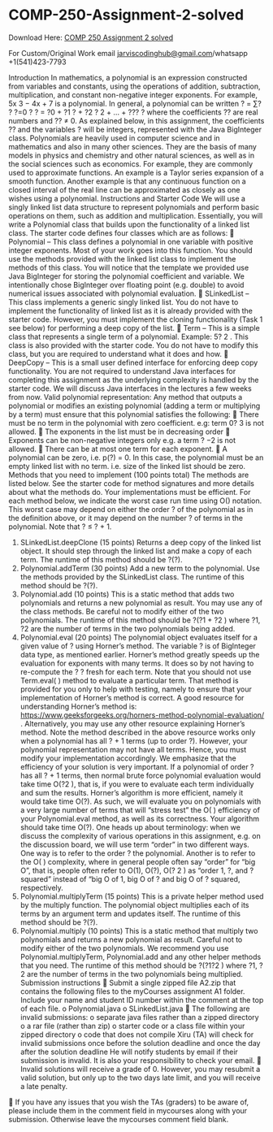 # COMP-250-Assignment-2-solved

Download Here: [COMP 250 Assignment 2 solved](https://jarviscodinghub.com/assignment/comp-250-assignment-2-solved/)

For Custom/Original Work email jarviscodinghub@gmail.com/whatsapp +1(541)423-7793

Introduction
In mathematics, a polynomial is an expression constructed from variables and constants, using
the operations of addition, subtraction, multiplication, and constant non-negative integer
exponents. For example, 5x
3
− 4x + 7 is a polynomial. In general, a polynomial can be written
? = ∑?
?
?=0
?
? = ?0 + ?1 ? + ?2 ?
2 + … + ???
?
where the coefficients ?? are real numbers and ?? ≠ 0. As explained below, in this
assignment, the coefficients ?? and the variables ? will be integers, represented with the
Java BigInteger class.
Polynomials are heavily used in computer science and in mathematics and also in many other
sciences. They are the basis of many models in physics and chemistry and other natural
sciences, as well as in the social sciences such as economics. For example, they are
commonly used to approximate functions. An example is a Taylor series expansion of a
smooth function. Another example is that any continuous function on a closed interval of the
real line can be approximated as closely as one wishes using a polynomial.
Instructions and Starter Code
We will use a singly linked list data structure to represent polynomials and perform basic
operations on them, such as addition and multiplication. Essentially, you will write a Polynomial
class that builds upon the functionality of a linked list class. The starter code defines four
classes which are as follows:
 Polynomial – This class defines a polynomial in one variable with positive integer
exponents. Most of your work goes into this function. You should use the methods
provided with the linked list class to implement the methods of this class. You will notice
that the template we provided use Java BigInteger for storing the polynomial coefficient
and variable. We intentionally chose BigInteger over floating point (e.g. double) to avoid
numerical issues associated with polynomial evaluation.
 SLinkedList – This class implements a generic singly linked list. You do not have to
implement the functionality of linked list as it is already provided with the starter code.
However, you must implement the cloning functionality (Task 1 see below) for
performing a deep copy of the list.
 Term – This is a simple class that represents a single term of a polynomial.
Example: 5?
2
. This class is also provided with the starter code. You do not have to
modify this class, but you are required to understand what it does and how.
 DeepCopy – This is a small user defined interface for enforcing deep copy functionality.
You are not required to understand Java interfaces for completing this assignment as
the underlying complexity is handled by the starter code. We will discuss Java
interfaces in the lectures a few weeks from now.
Valid polynomial representation:
Any method that outputs a polynomial or modifies an existing polynomial (adding a term or
multiplying by a term) must ensure that this polynomial satisfies the following:
 There must be no term in the polynomial with zero coefficient. e.g: term 0?
3
is not
allowed.
 The exponents in the list must be in decreasing order
 Exponents can be non-negative integers only e.g. a term ?
−2
is not allowed.
 There can be at most one term for each exponent.
 A polynomial can be zero, i.e. p(?) = 0. In this case, the polynomial must be an empty
linked list with no term. i.e. size of the linked list should be zero.
Methods that you need to implement (100 points total)
The methods are listed below. See the starter code for method signatures and more details
about what the methods do.
Your implementations must be efficient. For each method below, we indicate the worst case run
time using O() notation. This worst case may depend on either the order ? of the polynomial
as in the definition above, or it may depend on the number ? of terms in the polynomial. Note
that ? ≤ ? + 1.
1. SLinkedList.deepClone (15 points)
Returns a deep copy of the linked list object. It should step through the linked list and make a
copy of each term. The runtime of this method should be ?(?).
2. Polynomial.addTerm (30 points)
Add a new term to the polynomial. Use the methods provided by the SLinkedList class. The
runtime of this method should be ?(?).
3. Polynomial.add (10 points)
This is a static method that adds two polynomials and returns a new polynomial as result. You
may use any of the class methods. Be careful not to modify either of the two polynomials. The
runtime of this method should be ?(?1 + ?2
) where ?1, ?2 are the number of terms in the two
polynomials being added.
4. Polynomial.eval (20 points)
The polynomial object evaluates itself for a given value of ? using Horner’s method. The
variable ? is of BigInteger data type, as mentioned earlier. Horner’s method greatly speeds up
the evaluation for exponents with many terms. It does so by not having to re-compute the ?
?
fresh for each term. Note that you should not use Term.eval( ) method to evaluate a
particular term. That method is provided for you only to help with testing, namely to ensure that
your implementation of Horner’s method is correct.
A good resource for understanding Horner’s method is:
https://www.geeksforgeeks.org/horners-method-polynomial-evaluation/ .
Alternatively, you may use any other resource explaining Horner’s method. Note the method
described in the above resource works only when a polynomial has all ? + 1 terms (up to order
?). However, your polynomial representation may not have all terms. Hence, you must modify
your implementation accordingly.
We emphasize that the efficiency of your solution is very important. If a polynomial of order ?
has all ? + 1 terms, then normal brute force polynomial evaluation would take time O(?2
), that
is, if you were to evaluate each term individually and sum the results. Horner’s algorithm is
more efficient, namely it would take time O(?). As such, we will evaluate you on polynomials
with a very large number of terms that will “stress test” the O( ) efficiency of your
Polynomial.eval method, as well as its correctness. Your algorithm should take time O(?).
One heads up about terminology: when we discuss the complexity of various operations in this
assignment, e.g. on the discussion board, we will use term “order” in two different ways. One
way is to refer to the order ? the polynomial. Another is to refer to the O( ) complexity, where
in general people often say “order” for “big O”, that is, people often refer to O(1), O(?), O(?
2
) as
“order 1, ?, and ? squared” instead of “big O of 1, big O of ? and big O of ? squared,
respectively.
5. Polynomial.multiplyTerm (15 points)
This is a private helper method used by the multiply function. The polynomial object multiplies
each of its terms by an argument term and updates itself. The runtime of this method should be
?(?).
6. Polynomial.multiply (10 points)
This is a static method that multiply two polynomials and returns a new polynomial as result.
Careful not to modify either of the two polynomials. We recommend you use
Polynomial.multiplyTerm, Polynomial.add and any other helper methods that you need. The
runtime of this method should be ?(?1?2
) where ?1, ?2 are the number of terms in the two
polynomials being multiplied.
Submission instructions
 Submit a single zipped file A2.zip that contains the following files to the myCourses
assignment A1 folder. Include your name and student ID number within the comment at the
top of each file.
o Polynomial.java
o SLinkedList.java
 The following are invalid submissions:
o separate java files rather than a zipped directory
o a rar file (rather than zip)
o starter code or a class file within your zipped directory
o code that does not compile
Xiru (TA) will check for invalid submissions once before the solution deadline and once the
day after the solution deadline He will notify students by email if their submission is invalid.
It is also your responsibility to check your email.
 Invalid solutions will receive a grade of 0. However, you may resubmit a valid solution, but
only up to the two days late limit, and you will receive a late penalty.

 If you have any issues that you wish the TAs (graders) to be aware of, please include them
in the comment field in mycourses along with your submission. Otherwise leave the
mycourses comment field blank.
